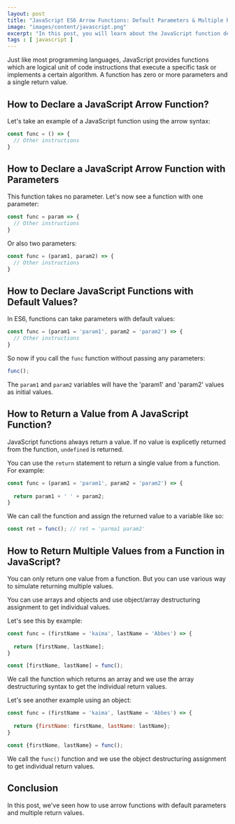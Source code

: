 ```yaml
---
layout: post
title: "JavaScript ES6 Arrow Functions: Default Parameters & Multiple Return Values"
image: "images/content/javascript.png"
excerpt: "In this post, you will learn about the JavaScript function default parameters and return values." 
tags : [ javascript ]
---
```


Just like most programming languages, JavaScript provides functions which are logical unit of code instructions that execute a specific task or implements a certain algorithm. A function has zero or more parameters and a single return value.

## How to Declare a JavaScript Arrow Function?

Let's take an example of a JavaScript function using the arrow syntax:

```js
const func = () => {
  // Other instructions
}
```

## How to Declare a JavaScript Arrow Function with Parameters

This function takes no parameter. Let's now see a function with one parameter:

```js
const func = param => {
  // Other instructions
}
```

Or also two parameters:

```js
const func = (param1, param2) => {
  // Other instructions
}
```

## How to Declare JavaScript Functions with Default Values?

In ES6, functions can take parameters with default values:

```js
const func = (param1 = 'param1', param2 = 'param2') => {
  // Other instructions
}
```

So now if you call the `func` function without passing any parameters:

```js
func();
```

The `param1` and `param2` variables will have the 'param1' and 'param2' values as initial values.


## How to Return a Value from A JavaScript Function?

JavaScript functions always return a value. If no value is explicetly returned from the function, `undefined` is returned.

You can use the `return` statement to return a single value from a function. For example:

```js
const func = (param1 = 'param1', param2 = 'param2') => {
  
  return param1 + ' ' + param2;
}
```

We can call the function and assign the returned value to a variable like so:

```js
const ret = func(); // ret = 'parma1 param2'
```
 
## How to Return Multiple Values from a Function in JavaScript?

You can only return one value from a function. But you can use various way to simulate returning multiple values. 

You can use arrays and objects and use object/array destructuring assignment to get individual values.

Let's see this by example:

```js
const func = (firstName = 'kaima', lastName = 'Abbes') => {
  
  return [firstName, lastName];
}

const [firstName, lastName] = func();
```

We call the function which returns an array and we use the array destructuring syntax to get the individual return values.

Let's see another example using an object:

```js
const func = (firstName = 'kaima', lastName = 'Abbes') => {
  
  return {firstName: firstName, lastName: lastName};
}

const {firstName, lastName} = func();
```

We call the `func()` function and we use the object destructuring assignment to get individual return values.

## Conclusion

In this post, we've seen how to use arrow functions with default parameters and multiple return values.





